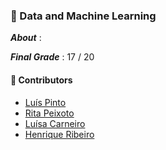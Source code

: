 ### :pushpin: Data and Machine Learning

***About*** : 

***Final Grade*** : 17 / 20

#### :handshake: Contributors 
- [Luís Pinto](https://github.com/L-Pinto)
- [Rita Peixoto](https://github.com/rita-peixoto)
- [Luísa Carneiro](https://github.com/Analucar)
- [Henrique Ribeiro](https://github.com/henriq350)
